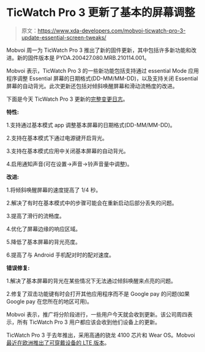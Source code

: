 # TicWatch Pro 3 更新了基本的屏幕调整

> 原文：<https://www.xda-developers.com/mobvoi-ticwatch-pro-3-update-essential-screen-tweaks/>

Mobvoi 周一为 TicWatch Pro 3 推出了新的固件更新，其中包括许多新功能和改进。新的固件版本是 PYDA.200427.080.MRB.210114.001。

Mobvoi 表示，TicWatch Pro 3 的一些新功能包括支持通过 essential Mode 应用程序调整 Essential 屏幕的日期格式(DD-MM/MM-DD)，以及支持关闭 Essential 屏幕的自动背光。此次更新还包括对倾斜唤醒屏幕和滑动流畅度的改进。

下面是今天 TicWatch Pro 3 更新的[完整变更日志](https://forum.mobvoi.com/viewtopic.php?f=76&t=57834)。

**特性:**

1.支持通过基本模式 app 调整基本屏幕的日期格式(DD-MM/MM-DD)。

2.支持在基本模式下通过电源键开启背光。

3.支持在基本模式应用中关闭基本屏幕的自动背光。

4.启用通知声音(可在设置->声音->铃声音量中调整)。

**改进:**

1.将倾斜唤醒屏幕的速度提高了 1/4 秒。

2.解决了有时在基本模式中的步骤可能会在重新启动后部分丢失的问题。

3.提高了滑行的流畅度。

4.优化了屏幕边缘的响应区域。

5.降低了基本屏幕的背光亮度。

6.提高了与 Android 手机配对时的配对速度。

**错误修复:**

1.解决了基本屏幕的背光在某些情况下无法通过倾斜唤醒来点亮的问题。

2.修复了双击功能键有时会打开其他应用程序而不是 Google pay 的问题(如果 Google pay 在您所在的地区可用)。

Mobvoi 表示，推广将分阶段进行，一些用户今天就会收到更新。该公司周四表示，所有 TicWatch Pro 3 用户都应该会收到他们设备上的更新。

TicWatch Pro 3 于去年推出，采用高通的骁龙 4100 芯片和 Wear OS。Mobvoi [最近在欧洲推出了可穿戴设备的 LTE 版本](https://www.xda-developers.com/mobvoi-ticwatch-pro-3-lte-launch-europe/)。
